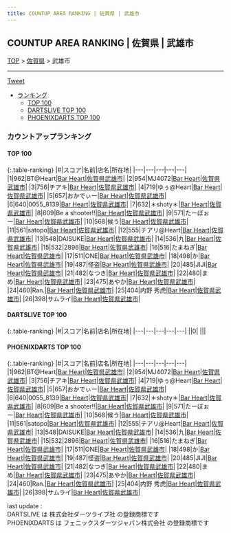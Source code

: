 ```yaml
---
title: COUNTUP AREA RANKING | 佐賀県 | 武雄市
---
```

## COUNTUP AREA RANKING | 佐賀県 | 武雄市

[TOP](/darts/rank/) > [佐賀県](/darts/rank/佐賀県/) > 武雄市

___

<a href="https://twitter.com/share?ref_src=twsrc%5Etfw" data-text="COUNTUP AREA RANKING | 佐賀県武雄市" class="twitter-share-button" data-hashtags="DARTSLIVE,PHOENIXDARTS,darts,ダーツ" data-show-count="false">Tweet</a>

* [ランキング](#カウントアップランキング)
    * [TOP 100](#top-100)
    * [DARTSLIVE TOP 100](#dartslive-top-100)
    * [PHOENIXDARTS TOP 100](#phoenixdarts-top-100)

### カウントアップランキング

#### TOP 100



{:.table-ranking}
|#|スコア|名前|店名|所在地|
|---|---|---|---|---|
|1|962|<span class="rank-name-pd">BT@Heart</span>|<a href="https://vs.phoenixdarts.com/jp/shop/shopDetailInfo/s_80773?s_seq=80773">Bar Heart</a>|<a href="/darts/rank/佐賀県/武雄市">佐賀県武雄市</a>|
|2|954|<span class="rank-name-pd">MJ4072</span>|<a href="https://vs.phoenixdarts.com/jp/shop/shopDetailInfo/s_80773?s_seq=80773">Bar Heart</a>|<a href="/darts/rank/佐賀県/武雄市">佐賀県武雄市</a>|
|3|756|<span class="rank-name-pd">チアキ</span>|<a href="https://vs.phoenixdarts.com/jp/shop/shopDetailInfo/s_80773?s_seq=80773">Bar Heart</a>|<a href="/darts/rank/佐賀県/武雄市">佐賀県武雄市</a>|
|4|719|<span class="rank-name-pd">ゆぅ@Heart</span>|<a href="https://vs.phoenixdarts.com/jp/shop/shopDetailInfo/s_80773?s_seq=80773">Bar Heart</a>|<a href="/darts/rank/佐賀県/武雄市">佐賀県武雄市</a>|
|5|657|<span class="rank-name-pd">おかでぃー</span>|<a href="https://vs.phoenixdarts.com/jp/shop/shopDetailInfo/s_80773?s_seq=80773">Bar Heart</a>|<a href="/darts/rank/佐賀県/武雄市">佐賀県武雄市</a>|
|6|640|<span class="rank-name-pd">0055_8139</span>|<a href="https://vs.phoenixdarts.com/jp/shop/shopDetailInfo/s_80773?s_seq=80773">Bar Heart</a>|<a href="/darts/rank/佐賀県/武雄市">佐賀県武雄市</a>|
|7|632|<span class="rank-name-pd">＊shoty＊</span>|<a href="https://vs.phoenixdarts.com/jp/shop/shopDetailInfo/s_80773?s_seq=80773">Bar Heart</a>|<a href="/darts/rank/佐賀県/武雄市">佐賀県武雄市</a>|
|8|609|<span class="rank-name-pd">Be a shooter!!</span>|<a href="https://vs.phoenixdarts.com/jp/shop/shopDetailInfo/s_80773?s_seq=80773">Bar Heart</a>|<a href="/darts/rank/佐賀県/武雄市">佐賀県武雄市</a>|
|9|571|<span class="rank-name-pd">たーぼぉー</span>|<a href="https://vs.phoenixdarts.com/jp/shop/shopDetailInfo/s_80773?s_seq=80773">Bar Heart</a>|<a href="/darts/rank/佐賀県/武雄市">佐賀県武雄市</a>|
|10|568|<span class="rank-name-pd">候う</span>|<a href="https://vs.phoenixdarts.com/jp/shop/shopDetailInfo/s_80773?s_seq=80773">Bar Heart</a>|<a href="/darts/rank/佐賀県/武雄市">佐賀県武雄市</a>|
|11|561|<span class="rank-name-pd">satopo</span>|<a href="https://vs.phoenixdarts.com/jp/shop/shopDetailInfo/s_80773?s_seq=80773">Bar Heart</a>|<a href="/darts/rank/佐賀県/武雄市">佐賀県武雄市</a>|
|12|555|<span class="rank-name-pd">チアリ@Heart</span>|<a href="https://vs.phoenixdarts.com/jp/shop/shopDetailInfo/s_80773?s_seq=80773">Bar Heart</a>|<a href="/darts/rank/佐賀県/武雄市">佐賀県武雄市</a>|
|13|548|<span class="rank-name-pd">DAISUKE</span>|<a href="https://vs.phoenixdarts.com/jp/shop/shopDetailInfo/s_80773?s_seq=80773">Bar Heart</a>|<a href="/darts/rank/佐賀県/武雄市">佐賀県武雄市</a>|
|14|536|<span class="rank-name-pd">九</span>|<a href="https://vs.phoenixdarts.com/jp/shop/shopDetailInfo/s_80773?s_seq=80773">Bar Heart</a>|<a href="/darts/rank/佐賀県/武雄市">佐賀県武雄市</a>|
|15|532|<span class="rank-name-pd">2896</span>|<a href="https://vs.phoenixdarts.com/jp/shop/shopDetailInfo/s_80773?s_seq=80773">Bar Heart</a>|<a href="/darts/rank/佐賀県/武雄市">佐賀県武雄市</a>|
|16|516|<span class="rank-name-pd">たまねぎ</span>|<a href="https://vs.phoenixdarts.com/jp/shop/shopDetailInfo/s_80773?s_seq=80773">Bar Heart</a>|<a href="/darts/rank/佐賀県/武雄市">佐賀県武雄市</a>|
|17|511|<span class="rank-name-pd">ONE</span>|<a href="https://vs.phoenixdarts.com/jp/shop/shopDetailInfo/s_80773?s_seq=80773">Bar Heart</a>|<a href="/darts/rank/佐賀県/武雄市">佐賀県武雄市</a>|
|18|498|<span class="rank-name-pd">か</span>|<a href="https://vs.phoenixdarts.com/jp/shop/shopDetailInfo/s_80773?s_seq=80773">Bar Heart</a>|<a href="/darts/rank/佐賀県/武雄市">佐賀県武雄市</a>|
|19|487|<span class="rank-name-pd">怪盗</span>|<a href="https://vs.phoenixdarts.com/jp/shop/shopDetailInfo/s_80773?s_seq=80773">Bar Heart</a>|<a href="/darts/rank/佐賀県/武雄市">佐賀県武雄市</a>|
|20|485|<span class="rank-name-pd">JIJI</span>|<a href="https://vs.phoenixdarts.com/jp/shop/shopDetailInfo/s_80773?s_seq=80773">Bar Heart</a>|<a href="/darts/rank/佐賀県/武雄市">佐賀県武雄市</a>|
|21|482|<span class="rank-name-pd">なつき</span>|<a href="https://vs.phoenixdarts.com/jp/shop/shopDetailInfo/s_80773?s_seq=80773">Bar Heart</a>|<a href="/darts/rank/佐賀県/武雄市">佐賀県武雄市</a>|
|22|480|<span class="rank-name-pd">まめ</span>|<a href="https://vs.phoenixdarts.com/jp/shop/shopDetailInfo/s_80773?s_seq=80773">Bar Heart</a>|<a href="/darts/rank/佐賀県/武雄市">佐賀県武雄市</a>|
|23|475|<span class="rank-name-pd">あやか</span>|<a href="https://vs.phoenixdarts.com/jp/shop/shopDetailInfo/s_80773?s_seq=80773">Bar Heart</a>|<a href="/darts/rank/佐賀県/武雄市">佐賀県武雄市</a>|
|24|460|<span class="rank-name-pd">Ran.</span>|<a href="https://vs.phoenixdarts.com/jp/shop/shopDetailInfo/s_80773?s_seq=80773">Bar Heart</a>|<a href="/darts/rank/佐賀県/武雄市">佐賀県武雄市</a>|
|25|404|<span class="rank-name-pd">内野 秀虎</span>|<a href="https://vs.phoenixdarts.com/jp/shop/shopDetailInfo/s_80773?s_seq=80773">Bar Heart</a>|<a href="/darts/rank/佐賀県/武雄市">佐賀県武雄市</a>|
|26|398|<span class="rank-name-pd">サムライ</span>|<a href="https://vs.phoenixdarts.com/jp/shop/shopDetailInfo/s_80773?s_seq=80773">Bar Heart</a>|<a href="/darts/rank/佐賀県/武雄市">佐賀県武雄市</a>|


#### DARTSLIVE TOP 100



{:.table-ranking}
|#|スコア|名前|店名|所在地|
|---|---|---|---|---|
||0|<span class="rank-name-dl"> </span>|<a href=""></a>|<a href="/darts/rank//"></a>|


#### PHOENIXDARTS TOP 100



{:.table-ranking}
|#|スコア|名前|店名|所在地|
|---|---|---|---|---|
|1|962|<span class="rank-name-pd">BT@Heart</span>|<a href="https://vs.phoenixdarts.com/jp/shop/shopDetailInfo/s_80773?s_seq=80773">Bar Heart</a>|<a href="/darts/rank/佐賀県/武雄市">佐賀県武雄市</a>|
|2|954|<span class="rank-name-pd">MJ4072</span>|<a href="https://vs.phoenixdarts.com/jp/shop/shopDetailInfo/s_80773?s_seq=80773">Bar Heart</a>|<a href="/darts/rank/佐賀県/武雄市">佐賀県武雄市</a>|
|3|756|<span class="rank-name-pd">チアキ</span>|<a href="https://vs.phoenixdarts.com/jp/shop/shopDetailInfo/s_80773?s_seq=80773">Bar Heart</a>|<a href="/darts/rank/佐賀県/武雄市">佐賀県武雄市</a>|
|4|719|<span class="rank-name-pd">ゆぅ@Heart</span>|<a href="https://vs.phoenixdarts.com/jp/shop/shopDetailInfo/s_80773?s_seq=80773">Bar Heart</a>|<a href="/darts/rank/佐賀県/武雄市">佐賀県武雄市</a>|
|5|657|<span class="rank-name-pd">おかでぃー</span>|<a href="https://vs.phoenixdarts.com/jp/shop/shopDetailInfo/s_80773?s_seq=80773">Bar Heart</a>|<a href="/darts/rank/佐賀県/武雄市">佐賀県武雄市</a>|
|6|640|<span class="rank-name-pd">0055_8139</span>|<a href="https://vs.phoenixdarts.com/jp/shop/shopDetailInfo/s_80773?s_seq=80773">Bar Heart</a>|<a href="/darts/rank/佐賀県/武雄市">佐賀県武雄市</a>|
|7|632|<span class="rank-name-pd">＊shoty＊</span>|<a href="https://vs.phoenixdarts.com/jp/shop/shopDetailInfo/s_80773?s_seq=80773">Bar Heart</a>|<a href="/darts/rank/佐賀県/武雄市">佐賀県武雄市</a>|
|8|609|<span class="rank-name-pd">Be a shooter!!</span>|<a href="https://vs.phoenixdarts.com/jp/shop/shopDetailInfo/s_80773?s_seq=80773">Bar Heart</a>|<a href="/darts/rank/佐賀県/武雄市">佐賀県武雄市</a>|
|9|571|<span class="rank-name-pd">たーぼぉー</span>|<a href="https://vs.phoenixdarts.com/jp/shop/shopDetailInfo/s_80773?s_seq=80773">Bar Heart</a>|<a href="/darts/rank/佐賀県/武雄市">佐賀県武雄市</a>|
|10|568|<span class="rank-name-pd">候う</span>|<a href="https://vs.phoenixdarts.com/jp/shop/shopDetailInfo/s_80773?s_seq=80773">Bar Heart</a>|<a href="/darts/rank/佐賀県/武雄市">佐賀県武雄市</a>|
|11|561|<span class="rank-name-pd">satopo</span>|<a href="https://vs.phoenixdarts.com/jp/shop/shopDetailInfo/s_80773?s_seq=80773">Bar Heart</a>|<a href="/darts/rank/佐賀県/武雄市">佐賀県武雄市</a>|
|12|555|<span class="rank-name-pd">チアリ@Heart</span>|<a href="https://vs.phoenixdarts.com/jp/shop/shopDetailInfo/s_80773?s_seq=80773">Bar Heart</a>|<a href="/darts/rank/佐賀県/武雄市">佐賀県武雄市</a>|
|13|548|<span class="rank-name-pd">DAISUKE</span>|<a href="https://vs.phoenixdarts.com/jp/shop/shopDetailInfo/s_80773?s_seq=80773">Bar Heart</a>|<a href="/darts/rank/佐賀県/武雄市">佐賀県武雄市</a>|
|14|536|<span class="rank-name-pd">九</span>|<a href="https://vs.phoenixdarts.com/jp/shop/shopDetailInfo/s_80773?s_seq=80773">Bar Heart</a>|<a href="/darts/rank/佐賀県/武雄市">佐賀県武雄市</a>|
|15|532|<span class="rank-name-pd">2896</span>|<a href="https://vs.phoenixdarts.com/jp/shop/shopDetailInfo/s_80773?s_seq=80773">Bar Heart</a>|<a href="/darts/rank/佐賀県/武雄市">佐賀県武雄市</a>|
|16|516|<span class="rank-name-pd">たまねぎ</span>|<a href="https://vs.phoenixdarts.com/jp/shop/shopDetailInfo/s_80773?s_seq=80773">Bar Heart</a>|<a href="/darts/rank/佐賀県/武雄市">佐賀県武雄市</a>|
|17|511|<span class="rank-name-pd">ONE</span>|<a href="https://vs.phoenixdarts.com/jp/shop/shopDetailInfo/s_80773?s_seq=80773">Bar Heart</a>|<a href="/darts/rank/佐賀県/武雄市">佐賀県武雄市</a>|
|18|498|<span class="rank-name-pd">か</span>|<a href="https://vs.phoenixdarts.com/jp/shop/shopDetailInfo/s_80773?s_seq=80773">Bar Heart</a>|<a href="/darts/rank/佐賀県/武雄市">佐賀県武雄市</a>|
|19|487|<span class="rank-name-pd">怪盗</span>|<a href="https://vs.phoenixdarts.com/jp/shop/shopDetailInfo/s_80773?s_seq=80773">Bar Heart</a>|<a href="/darts/rank/佐賀県/武雄市">佐賀県武雄市</a>|
|20|485|<span class="rank-name-pd">JIJI</span>|<a href="https://vs.phoenixdarts.com/jp/shop/shopDetailInfo/s_80773?s_seq=80773">Bar Heart</a>|<a href="/darts/rank/佐賀県/武雄市">佐賀県武雄市</a>|
|21|482|<span class="rank-name-pd">なつき</span>|<a href="https://vs.phoenixdarts.com/jp/shop/shopDetailInfo/s_80773?s_seq=80773">Bar Heart</a>|<a href="/darts/rank/佐賀県/武雄市">佐賀県武雄市</a>|
|22|480|<span class="rank-name-pd">まめ</span>|<a href="https://vs.phoenixdarts.com/jp/shop/shopDetailInfo/s_80773?s_seq=80773">Bar Heart</a>|<a href="/darts/rank/佐賀県/武雄市">佐賀県武雄市</a>|
|23|475|<span class="rank-name-pd">あやか</span>|<a href="https://vs.phoenixdarts.com/jp/shop/shopDetailInfo/s_80773?s_seq=80773">Bar Heart</a>|<a href="/darts/rank/佐賀県/武雄市">佐賀県武雄市</a>|
|24|460|<span class="rank-name-pd">Ran.</span>|<a href="https://vs.phoenixdarts.com/jp/shop/shopDetailInfo/s_80773?s_seq=80773">Bar Heart</a>|<a href="/darts/rank/佐賀県/武雄市">佐賀県武雄市</a>|
|25|404|<span class="rank-name-pd">内野 秀虎</span>|<a href="https://vs.phoenixdarts.com/jp/shop/shopDetailInfo/s_80773?s_seq=80773">Bar Heart</a>|<a href="/darts/rank/佐賀県/武雄市">佐賀県武雄市</a>|
|26|398|<span class="rank-name-pd">サムライ</span>|<a href="https://vs.phoenixdarts.com/jp/shop/shopDetailInfo/s_80773?s_seq=80773">Bar Heart</a>|<a href="/darts/rank/佐賀県/武雄市">佐賀県武雄市</a>|


<div class="footer border-top border-gray-light mt-5 pt-3 text-right text-gray">
    last update : <span style="font-weight: italic" id="foot_last_modified"></span><br />
    DARTSLIVE は 株式会社ダーツライブ社 の登録商標です<br />
    PHOENIXDARTS は フェニックスダーツジャパン株式会社 の登録商標です<br />
</div>

<script src="https://cdnjs.cloudflare.com/ajax/libs/jquery.tablesorter/2.31.3/js/jquery.tablesorter.min.js" integrity="sha512-qzgd5cYSZcosqpzpn7zF2ZId8f/8CHmFKZ8j7mU4OUXTNRd5g+ZHBPsgKEwoqxCtdQvExE5LprwwPAgoicguNg==" crossorigin="anonymous" referrerpolicy="no-referrer"></script>
<link rel="stylesheet" href="https://cdnjs.cloudflare.com/ajax/libs/jquery.tablesorter/2.31.3/css/theme.default.min.css" integrity="sha512-wghhOJkjQX0Lh3NSWvNKeZ0ZpNn+SPVXX1Qyc9OCaogADktxrBiBdKGDoqVUOyhStvMBmJQ8ZdMHiR3wuEq8+w==" crossorigin="anonymous" referrerpolicy="no-referrer" />
<script>
$(function() {
    $(".table-ranking").tablesorter({sortList:[[0, 0]]});
    $("#foot_last_modified").text(formatDate(new Date(document.lastModified), 'yyyy-MM-dd HH:mm:ss'));
});
</script>

<script async src="https://platform.twitter.com/widgets.js" charset="utf-8"></script>